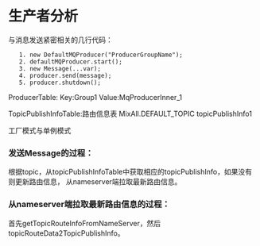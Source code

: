 # 生产者分析



与消息发送紧密相关的几行代码：
```
   1. new DefaultMQProducer("ProducerGroupName");
   2. defaultMQProducer.start();
   3. new Message(...var);
   4. producer.send(message);
   5. producer.shutdown();
```


ProducerTable:
    Key:Group1 Value:MqProducerInner_1

TopicPublishInfoTable:路由信息表
    MixAll.DEFAULT_TOPIC
    topicPublishInfo1
    
工厂模式与单例模式





### 发送Message的过程：

根据topic，从topicPublishInfoTable中获取相应的topicPublishInfo，如果没有则更新路由信息，
从nameserver端拉取最新路由信息。

### 从nameserver端拉取最新路由信息的过程：

首先getTopicRouteInfoFromNameServer，然后topicRouteData2TopicPublishInfo。 

